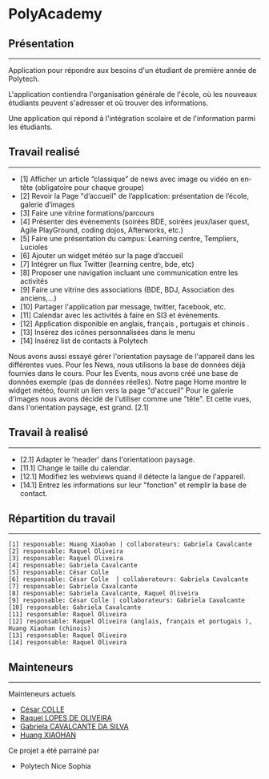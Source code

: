 PolyAcademy
===========

## Présentation ##
------------------
Application pour répondre aux besoins d'un étudiant de première année de Polytech.

L'application contiendra l'organisation générale de l'école, où les nouveaux étudiants peuvent s'adresser et où trouver des informations. 

Une application qui répond à l'intégration scolaire et de l'information parmi les étudiants.

## Travail realisé ##
----------------------
 * [1] Afficher un article “classique” de news avec image ou vidéo en en‐tête (obligatoire pour chaque groupe)
 * [2] Revoir la Page "d’accueil" de l’application: présentation de l’école, galerie d’images
 * [3] Faire une vitrine formations/parcours
 * [4] Présenter des évènements (soirées BDE, soirées jeux/laser quest, Agile PlayGround, coding dojos, Afterworks, etc.)
 * [5] Faire une présentation du campus: Learning centre, Templiers, Lucioles
 * [6] Ajouter un widget météo sur la page d’accueil
 * [7] Intégrer un flux Twitter (learning centre, bde, etc)
 * [8] Proposer une navigation incluant une communication entre les activités
 * [9] Faire une vitrine des associations (BDE, BDJ, Association des anciens,...)
 * [10] Partager l'application par message, twitter, facebook, etc.
 * [11] Calendar avec les activités à faire en SI3 et évènements.
 * [12] Application disponible en anglais, français , portugais et chinois .
 * [13] Insérez des icônes personnalisées dans le menu
 * [14] Insérez list de contacts à Polytech

Nous avons aussi essayé gérer l'orientation paysage de l'appareil dans les différentes vues.
Pour les News, nous utilisons la base de données déjà fournies dans le cours.
Pour les Events, nous avons créé une base de données exemple (pas de données réelles).
Notre page Home montre le widget météo, fournit un lien vers la page "d'accueil"
Pour le galerie d'images nous avons décidé de l'utiliser comme une "tête". Et cette vues, dans l'orientation paysage, est grand. [2.1]

## Travail à realisé ##
-----------------------
* [2.1] Adapter le 'header' dans l'orientatioon paysage.
* [11.1] Change le taille du calendar.
* [12.1] Modifiez les webviews quand il détecte la langue de l'appareil.
* [14.1] Entrez les informations sur leur "fonction" et remplir la base de contact.

## Répartition du travail ##
----------------------------
    [1] responsable: Huang Xiaohan | collaborateurs: Gabriela Cavalcante
    [2] responsable: Raquel Oliveira
    [3] responsable: Raquel Oliveira
    [4] responsable: Gabriela Cavalcante
    [5] responsable: César Colle
    [6] responsable: César Colle  | collaborateurs: Gabriela Cavalcante
    [7] responsable: Gabriela Cavalcante
    [8] responsable: Gabriela Cavalcante, Raquel Oliveira
    [9] responsable: César Colle | collaborateurs: Gabriela Cavalcante
    [10] responsable: Gabriela Cavalcante
    [11] responsable: Raquel Oliveira
    [12] responsable: Raquel Oliveira (anglais, français et portugais ), Huang Xiaohan (chinois)
    [13] responsable: Raquel Oliveira
    [14] responsable: Raquel Oliveira


## Mainteneurs ##
------------------

Mainteneurs actuels

* [César COLLE](mailto:cesar.colle@gmail.com)
* [Raquel LOPES DE OLIVEIRA](mailto:oliveira.raquel.lopes@gmail.com)
* [Gabriela CAVALCANTE DA SILVA](mailto:gabicavalcantesilva@gmail.com)
* [Huang XIAOHAN](mailto:xiaohan.huang@etu.unice.fr)

Ce projet a été parrainé par

 * Polytech Nice Sophia
